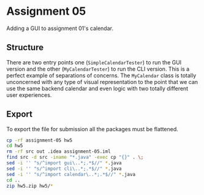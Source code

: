 # Assignment 05

Adding a GUI to assignment 01's calendar.

## Structure

There are two entry points one (`SimpleCalendarTester`) to run the GUI version and the other (`MyCalendarTester`) to run the CLI version.
This is a perfect example of separations of concerns. The `MyCalendar` class is totally
unconcerned with any type of visual representation to the point that we can use the same backend
calendar and even logic with two totally different user experiences.

## Export

To export the file for submission all the packages must be flattened.

```bash
cp -rf assignment-05 hw5
cd hw5
rm -rf src out .idea assignment-05.iml
find src -d src -iname "*.java" -exec cp "{}" . \;
sed -i '' "s/^import gui\..*;.*$//" *.java
sed -i '' "s/^import cli\..*;.*$//" *.java
sed -i '' "s/^import calendar\..*;.*$//" *.java
cd ..
zip hw5.zip hw5/*
```
